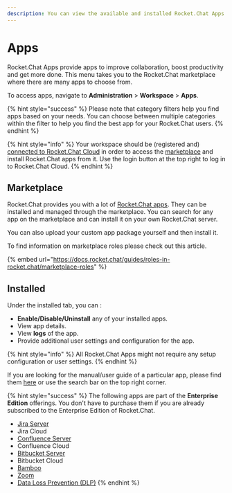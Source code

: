 ```yaml
---
description: You can view the available and installed Rocket.Chat Apps and manage them.
---
```


# Apps

Rocket.Chat Apps provide apps to improve collaboration, boost productivity and get more done. This menu takes you to the Rocket.Chat marketplace where there are many apps to choose from.

To access apps, navigate to **Administration** > **Workspace** > **Apps**.

{% hint style="success" %}
Please note that category filters help you find apps based on your needs. You can choose between multiple categories within the filter to help you find the best app for your Rocket.Chat users.
{% endhint %}

{% hint style="info" %}
Your workspace should be (registered and) [connected to Rocket.Chat Cloud](connectivity-services.md) in order to access the [marketplace](../../extend-rocket.chat-capabilities/rocket.chat-marketplace/) and install Rocket.Chat apps from it. Use the login button at the top right to log in to Rocket.Chat Cloud.
{% endhint %}

## Marketplace

Rocket.Chat provides you with a lot of [Rocket.Chat apps](../../extend-rocket.chat-capabilities/rocket.chat-marketplace/). They can be installed and managed through the marketplace. You can search for any app on the marketplace and can install it on your own Rocket.Chat server.

You can also upload your custom app package yourself and then install it.

To find information on marketplace roles please check out this article.

{% embed url="https://docs.rocket.chat/guides/roles-in-rocket.chat/marketplace-roles" %}

## Installed

Under the installed tab, you can :

* **Enable/Disable/Uninstall** any of your installed apps.
* View app details.
* View **logs** of the app.
* Provide additional user settings and configuration for the app.

{% hint style="info" %}
All Rocket.Chat Apps might not require any setup configuration or user settings.
{% endhint %}

If you are looking for the manual/user guide of a particular app, please find them [here](https://docs.rocket.chat/guides/rocket-chat-apps) or use the search bar on the top right corner.

{% hint style="success" %}
The following apps are part of the **Enterprise Edition** offerings. You don't have to purchase them if you are already subscribed to the Enterprise Edition of Rocket.Chat.

* [Jira Server](../../extend-rocket.chat-capabilities/rocket.chat-marketplace/atlassian/jira-server-integration.md)
* Jira Cloud
* [Confluence Server](../../extend-rocket.chat-capabilities/rocket.chat-marketplace/atlassian/confluence-server-integration.md)
* Confluence Cloud
* [Bitbucket Server](../../extend-rocket.chat-capabilities/rocket.chat-marketplace/atlassian/bitbucket-server-integration.md)
* Bitbucket Cloud
* [Bamboo](../../extend-rocket.chat-capabilities/rocket.chat-marketplace/atlassian/bamboo-integration.md)
* [Zoom](../../extend-rocket.chat-capabilities/rocket.chat-marketplace/zoom.md)
* [Data Loss Prevention (DLP)](../../extend-rocket.chat-capabilities/rocket.chat-marketplace/data-loss-prevention-dlp-app.md)
{% endhint %}